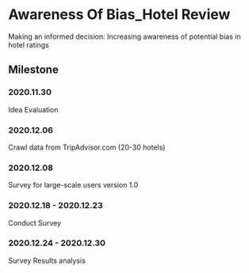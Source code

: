 # Awareness Of Bias_Hotel Review
Making an informed decision: Increasing awareness of potential bias in hotel ratings

## Milestone
### 2020.11.30
Idea Evaluation
### 2020.12.06
Crawl data from TripAdvisor.com (20-30 hotels)
### 2020.12.08
Survey for large-scale users version 1.0

### 2020.12.18 - 2020.12.23
Conduct Survey

### 2020.12.24 - 2020.12.30
Survey Results analysis




